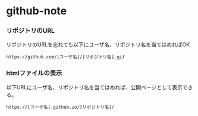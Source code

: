 # github-note


### リポジトリのURL
リポジトリのURLを忘れても以下にユーザ名、リポジトリ名を当てはめればOK

```
https://github.com/[ユーザ名]/[リポジトリ名].git
```

### htmlファイルの表示

以下URLにユーザ名、リポジトリ名を当てはめれば、公開ページとして表示できる。

```
https://[ユーザ名].github.io/[リポジトリ名]/
```
